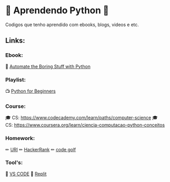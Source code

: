 # 🚀 Aprendendo Python 🚀

Codigos que tenho aprendido com ebooks, blogs, videos e etc.

## Links: 

### Ebook:
📖 [Automate the Boring Stuff with Python](https://automatetheboringstuff.com/)

### Playlist:
📺 [Python for Beginners](https://www.youtube.com/watch?v=jFCNu1-Xdsw&list=PLlrxD0HtieHhS8VzuMCfQD4uJ9yne1mE6)

### Course:
🎓 CS: https://www.codecademy.com/learn/paths/computer-science
🎓 CS: https://www.coursera.org/learn/ciencia-computacao-python-conceitos

### Homework:
✏ [URI](https://www.urionlinejudge.com.br/)
✏ [HackerRank](https://www.hackerrank.com/)
✏ [code golf](https://code.golf/)

### Tool's:
🔨 [VS CODE](https://code.visualstudio.com)
🔨 [Replit](https://replit.com/)
